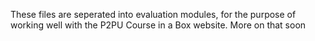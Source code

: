 These files are seperated into evaluation modules, for the purpose of working well with the P2PU Course in a Box website.  More on that soon
